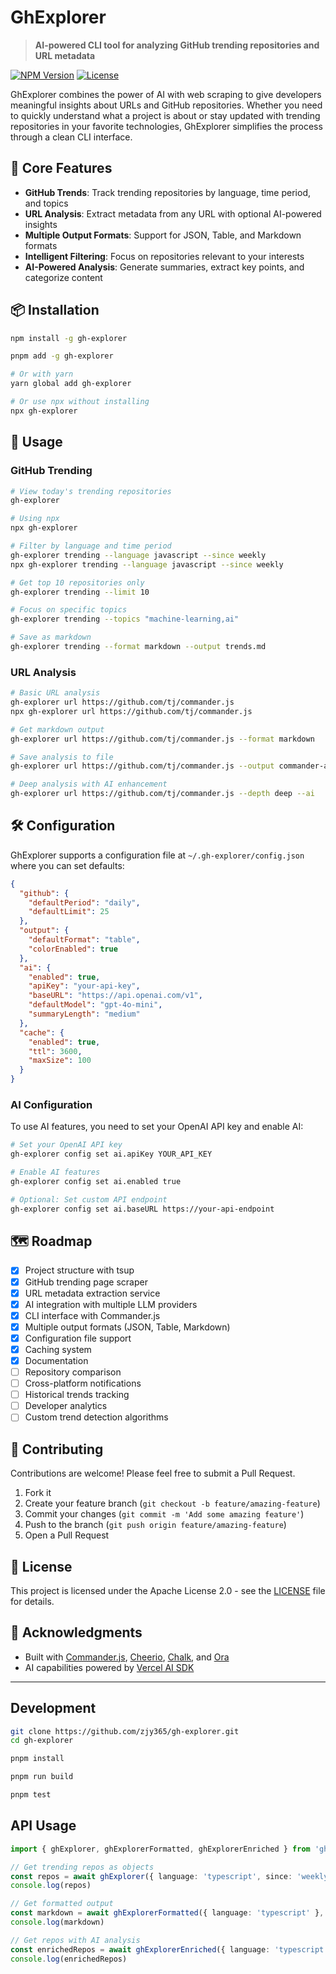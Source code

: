 # GhExplorer

> **AI-powered CLI tool for analyzing GitHub trending repositories and URL metadata**

[![NPM Version](https://img.shields.io/npm/v/gh-explorer.svg)](https://www.npmjs.com/package/gh-explorer)
[![License](https://img.shields.io/badge/license-Apache--2.0-blue.svg)](LICENSE)

GhExplorer combines the power of AI with web scraping to give developers meaningful insights about URLs and GitHub repositories. Whether you need to quickly understand what a project is about or stay updated with trending repositories in your favorite technologies, GhExplorer simplifies the process through a clean CLI interface.

## 🚀 Core Features

- **GitHub Trends**: Track trending repositories by language, time period, and topics
- **URL Analysis**: Extract metadata from any URL with optional AI-powered insights
- **Multiple Output Formats**: Support for JSON, Table, and Markdown formats
- **Intelligent Filtering**: Focus on repositories relevant to your interests
- **AI-Powered Analysis**: Generate summaries, extract key points, and categorize content

## 📦 Installation

```bash
npm install -g gh-explorer

pnpm add -g gh-explorer

# Or with yarn
yarn global add gh-explorer

# Or use npx without installing
npx gh-explorer
```

## 📝 Usage

### GitHub Trending

```bash
# View today's trending repositories
gh-explorer

# Using npx
npx gh-explorer

# Filter by language and time period
gh-explorer trending --language javascript --since weekly
npx gh-explorer trending --language javascript --since weekly

# Get top 10 repositories only
gh-explorer trending --limit 10

# Focus on specific topics
gh-explorer trending --topics "machine-learning,ai"

# Save as markdown
gh-explorer trending --format markdown --output trends.md
```

### URL Analysis

```bash
# Basic URL analysis
gh-explorer url https://github.com/tj/commander.js
npx gh-explorer url https://github.com/tj/commander.js

# Get markdown output
gh-explorer url https://github.com/tj/commander.js --format markdown

# Save analysis to file
gh-explorer url https://github.com/tj/commander.js --output commander-analysis.json

# Deep analysis with AI enhancement
gh-explorer url https://github.com/tj/commander.js --depth deep --ai
```

## 🛠️ Configuration

GhExplorer supports a configuration file at `~/.gh-explorer/config.json` where you can set defaults:

```json
{
  "github": {
    "defaultPeriod": "daily",
    "defaultLimit": 25
  },
  "output": {
    "defaultFormat": "table",
    "colorEnabled": true
  },
  "ai": {
    "enabled": true,
    "apiKey": "your-api-key",
    "baseURL": "https://api.openai.com/v1",
    "defaultModel": "gpt-4o-mini",
    "summaryLength": "medium"
  },
  "cache": {
    "enabled": true,
    "ttl": 3600,
    "maxSize": 100
  }
}
```

### AI Configuration

To use AI features, you need to set your OpenAI API key and enable AI:

```bash
# Set your OpenAI API key
gh-explorer config set ai.apiKey YOUR_API_KEY

# Enable AI features
gh-explorer config set ai.enabled true

# Optional: Set custom API endpoint
gh-explorer config set ai.baseURL https://your-api-endpoint
```

## 🗺️ Roadmap

- [x] Project structure with tsup
- [x] GitHub trending page scraper
- [x] URL metadata extraction service
- [x] AI integration with multiple LLM providers
- [x] CLI interface with Commander.js
- [x] Multiple output formats (JSON, Table, Markdown)
- [x] Configuration file support
- [x] Caching system
- [x] Documentation
- [ ] Repository comparison
- [ ] Cross-platform notifications
- [ ] Historical trends tracking
- [ ] Developer analytics
- [ ] Custom trend detection algorithms

## 🤝 Contributing

Contributions are welcome! Please feel free to submit a Pull Request.

1. Fork it
2. Create your feature branch (`git checkout -b feature/amazing-feature`)
3. Commit your changes (`git commit -m 'Add some amazing feature'`)
4. Push to the branch (`git push origin feature/amazing-feature`)
5. Open a Pull Request

## 📄 License

This project is licensed under the Apache License 2.0 - see the [LICENSE](LICENSE) file for details.

## 🙏 Acknowledgments

- Built with [Commander.js](https://github.com/tj/commander.js), [Cheerio](https://github.com/cheeriojs/cheerio), [Chalk](https://github.com/chalk/chalk), and [Ora](https://github.com/sindresorhus/ora)
- AI capabilities powered by [Vercel AI SDK](https://sdk.vercel.ai/docs)

---

## Development

```bash
git clone https://github.com/zjy365/gh-explorer.git
cd gh-explorer

pnpm install

pnpm run build

pnpm test
```

## API Usage

```typescript
import { ghExplorer, ghExplorerFormatted, ghExplorerEnriched } from 'gh-explorer'

// Get trending repos as objects
const repos = await ghExplorer({ language: 'typescript', since: 'weekly' })
console.log(repos)

// Get formatted output
const markdown = await ghExplorerFormatted({ language: 'typescript' }, 'markdown')
console.log(markdown)

// Get repos with AI analysis
const enrichedRepos = await ghExplorerEnriched({ language: 'typescript' })
console.log(enrichedRepos)
```
